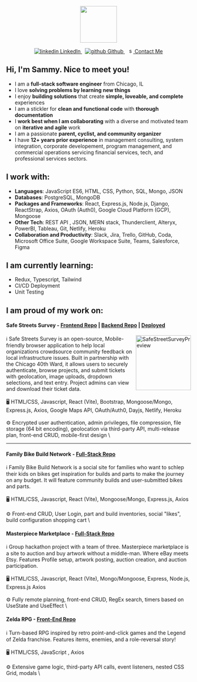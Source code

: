 <div id="header" align="center">
  <img src="https://media.giphy.com/media/v1.Y2lkPTc5MGI3NjExMDQ1eXhra3VnNWZidm00bjExNnRwbjYxcGx2NXI0M2xxd3NieHoxZCZlcD12MV9pbnRlcm5hbF9naWZfYnlfaWQmY3Q9Zw/MeJgB3yMMwIaHmKD4z/giphy.gif" width="100"/>
  <p>
  <a href="https://www.linkedin.com/in/sammy-marks" rel="nofollow noreferrer">
    <img src="https://i.stack.imgur.com/gVE0j.png" alt="linkedin"> LinkedIn
  </a> &nbsp; 
  <a href="https://github.com/sammymarks" rel="nofollow noreferrer">
    <img src="https://i.stack.imgur.com/tskMh.png" alt="github"> Github
  </a> &nbsp; 
  <a href="mailto:sammy.marks@gmail.com" rel="nofollow noreferrer">
    <img src="https://upload.wikimedia.org/wikipedia/commons/7/7e/Gmail_icon_%282020%29.svg" width="15" height="15"alt="sammy.marks@gmail.com"> Contact Me
  </a>
</p>
</div>




## Hi, I'm Sammy. Nice to meet you! 
- I am a **full-stack software engineer** from Chicago, IL
- I love **solving problems by learning new things** 
- I enjoy **building solutions** that create **simple, loveable, and complete** experiences
- I am a stickler for **clean and functional code** with **thorough documentation**
- I **work best when I am collaborating** with a diverse and motivated team on **iterative and agile** work 
- I am a passionate **parent, cyclist, and community organizer**
- I have **12+ years prior experience** in management consulting, system integration, corporate developement, program management, and commercial operations servicing financial services, tech, and professional services sectors.

## I work with:

- **Languages**: JavaScript ES6, HTML, CSS, Python, SQL, Mongo, JSON
- **Databases**: PostgreSQL, MongoDB
- **Packages and Frameworks**: React, Express.js, Node.js, Django, ReactStrap, Axios, OAuth (Auth0), Google Cloud Platform (GCP), Mongoose
- **Other Tech**: REST API , JSON, MERN stack, Thunderclient, Alteryx, PowerBI, Tableau, Git, Netlify, Heroku
- **Collaboration and Productivity**: Slack, Jira, Trello, GitHub, Coda, Microsoft Office Suite, Google Workspace Suite, Teams, Salesforce, Figma

## I am currently learning:
- Redux, Typescript, Tailwind
- CI/CD Deployment
- Unit Testing

## I am proud of my work on:

#### Safe Streets Survey - [Frontend Repo](https://github.com/sammymarks/SafeStreetsSurvey-Frontend) | [Backend Repo](https://github.com/sammymarks/SafeStreetsSurvey-Backend) | [Deployed](https://safe-streets-survey.netlify.app/)

<img align="right" width="150" alt="SafeStreetSurveyPreview" src="https://github.com/sammymarks/sammymarks/assets/144173900/b0c46a8d-ab16-427f-8784-088f5b70b803">

ℹ️ Safe Streets Survey is an open-source, Mobile-friendly browser application to help local organizations crowdsource community feedback on local infrastructure issues. Built in partnership with the Chicago 40th Ward, it allows users to securely authenticate, browse projects, and submit tickets with geolocation, image uploads, dropdown selections, and text entry. Project admins can view and download their ticket data. \
\
🖥️ HTML/CSS, Javascript, React (Vite), Bootstrap, Mongoose/Mongo, Express.js, Axios, Google Maps API, OAuth/Auth0, Dayjs, Netlify, Heroku\
\
⚙️ Encrypted user authentication, admin privileges, file compression, file storage (64 bit encoding), geolocation via third-party API, multi-release plan, front-end CRUD, mobile-first design \

___

#### Family Bike Build Network - [Full-Stack Repo](https://github.com/sammymarks/Family-Bike-Build-Network)
ℹ️ Family Bike Build Network is a social site for families who want to schlep their kids on bikes get inspiration for builds and parts to make the journey on any budget. It will feature community builds and user-submitted bikes and parts. \
\
🖥️ HTML/CSS, Javascript, React (Vite), Mongoose/Mongo, Express.js, Axios \
\
⚙️ Front-end CRUD, User Login, part and build inventories, social "likes", build configuration shopping cart \

#### Masterpiece Marketplace - [Full-Stack Repo](https://github.com/sammymarks/MasterpieceMarketplace)
ℹ️ Group hackathon project with a team of three. Masterpiece marketplace is a site to auction and buy artwork without a middle-man. Where eBay meets Etsy. Features Profile setup, artwork posting, auction creation, and auction participation.\
\
🖥️ HTML/CSS, Javascript, React (Vite), Mongo/Mongoose, Express, Node.js, Express.js Axios \
\
⚙️ Fully remote planning, front-end CRUD, RegEx search, timers based on UseState and UseEffect \

#### Zelda RPG - [Front-End Repo](https://github.com/sammymarks/Zelda-RPG)

ℹ️ Turn-based RPG inspired by retro point-and-click games and the Legend of Zelda franchise. Features items, enemies, and a role-reversal story!\
\
🖥️ HTML/CSS, JavaScript , Axios \
\
⚙️ Extensive game logic, third-party API calls, event listeners, nested CSS Grid, modals \
